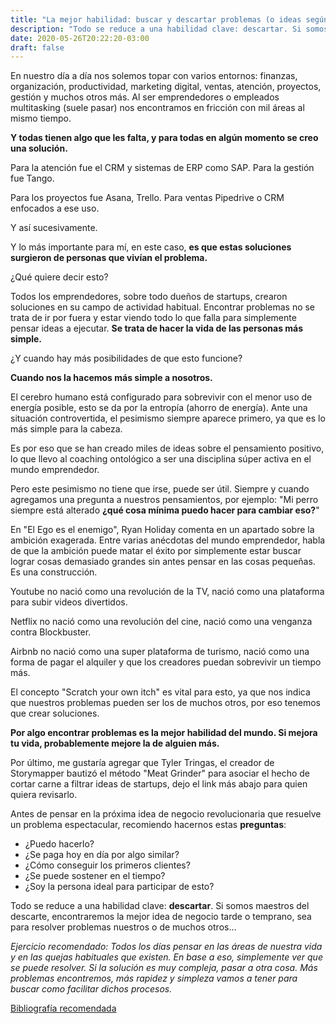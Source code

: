 ```yaml
---
title: "La mejor habilidad: buscar y descartar problemas (o ideas según quien lo diga)."
description: "Todo se reduce a una habilidad clave: descartar. Si somos maestros del descarte, encontraremos la mejor idea de negocio tarde o temprano, sea para resolver problemas nuestros o de muchos otros."
date: 2020-05-26T20:22:20-03:00
draft: false
---
```


En nuestro día a día nos solemos topar con varios entornos: finanzas, organización, productividad, marketing digital, ventas, atención, proyectos, gestión y muchos otros más. Al ser emprendedores o empleados multitasking (suele pasar) nos encontramos en fricción con mil áreas al mismo tiempo.

**Y todas tienen algo que les falta, y para todas en algún momento se creo una solución.**

Para la atención fue el CRM y sistemas de ERP como SAP. Para la gestión fue Tango.

Para los proyectos fue Asana, Trello. Para ventas Pipedrive o CRM enfocados a ese uso.

Y así sucesivamente.

Y lo más importante para mí, en este caso, **es que estas soluciones surgieron de personas que vivían el problema.**

¿Qué quiere decir esto?

Todos los emprendedores, sobre todo dueños de startups, crearon soluciones en su campo de actividad habitual. Encontrar problemas no se trata de ir por fuera y estar viendo todo lo que falla para simplemente pensar ideas a ejecutar. **Se trata de hacer la vida de las personas más simple.**

¿Y cuando hay más posibilidades de que esto funcione?

**Cuando nos la hacemos más simple a nosotros.**

El cerebro humano está configurado para sobrevivir con el menor uso de energía posible, esto se da por la entropía (ahorro de energía). Ante una situación controvertida, el pesimismo siempre aparece primero, ya que es lo más simple para la cabeza.

Es por eso que se han creado miles de ideas sobre el pensamiento positivo, lo que llevo al coaching ontológico a ser una disciplina súper activa en el mundo emprendedor.

Pero este pesimismo no tiene que irse, puede ser útil. Siempre y cuando agregamos una pregunta a nuestros pensamientos, por ejemplo: "Mi perro siempre está alterado **¿qué cosa mínima puedo hacer para cambiar eso?**"

En "El Ego es el enemigo", Ryan Holiday comenta en un apartado sobre la ambición exagerada. Entre varias anécdotas del mundo emprendedor, habla de que la ambición puede matar el éxito por simplemente estar buscar lograr cosas demasiado grandes sin antes pensar en las cosas pequeñas. Es una construcción.

Youtube no nació como una revolución de la TV, nació como una plataforma para subir videos divertidos.

Netflix no nació como una revolución del cine, nació como una venganza contra Blockbuster.

Airbnb no nació como una super plataforma de turismo, nació como una forma de pagar el alquiler y que los creadores puedan sobrevivir un tiempo más.

El concepto "Scratch your own itch" es vital para esto, ya que nos indica que nuestros problemas pueden ser los de muchos otros, por eso tenemos que crear soluciones.

**Por algo encontrar problemas es la mejor habilidad del mundo. Si mejora tu vida, probablemente mejore la de alguien más.**

Por último, me gustaría agregar que Tyler Tringas, el creador de Storymapper bautizó el método "Meat Grinder" para asociar el hecho de cortar carne a filtrar ideas de startups, dejo el link más abajo para quien quiera revisarlo.

Antes de pensar en la próxima idea de negocio revolucionaria que resuelve un problema espectacular, recomiendo hacernos estas **preguntas**:

- ¿Puedo hacerlo?
- ¿Se paga hoy en día por algo similar?
- ¿Cómo conseguir los primeros clientes?
- ¿Se puede sostener en el tiempo?
- ¿Soy la persona ideal para participar de esto?

Todo se reduce a una habilidad clave: **descartar**. Si somos maestros del descarte, encontraremos la mejor idea de negocio tarde o temprano, sea para resolver problemas nuestros o de muchos otros...

*Ejercicio recomendado: Todos los días pensar en las áreas de nuestra vida y en las quejas habituales que existen. En base a eso, simplemente ver que se puede resolver. Si la solución es muy compleja, pasar a otra cosa. Más problemas encontremos, más rapidez y simpleza vamos a tener para buscar como facilitar dichos procesos.*

<a href="https://tylertringas.com/business-ideas-meat-grinder/" target="_blank">Bibliografía recomendada</a> 